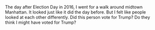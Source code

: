 The day after Election Day in 2016, I went for a walk around midtown Manhattan. It looked just like it did the day before. But I felt like people looked at each other differently. Did this person vote for Trump? Do they think I might have voted for Trump?
